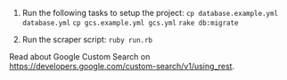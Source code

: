 1. Run the following tasks to setup the project:
```cp database.example.yml database.yml```
```cp gcs.example.yml gcs.yml```
```rake db:migrate```

2. Run the scraper script:
```ruby run.rb```

Read about Google Custom Search on https://developers.google.com/custom-search/v1/using_rest.
